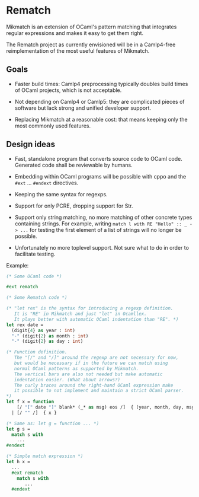 Rematch
=======

Mikmatch is an extension of OCaml's pattern matching that integrates
regular expressions and makes it easy to get them right.

The Rematch project as currently envisioned will be in a Camlp4-free
reimplementation of the most useful features of Mikmatch.

Goals
-----

* Faster build times: Camlp4 preprocessing typically doubles build
  times of OCaml projects, which is not acceptable.

* Not depending on Camlp4 or Camlp5: they are complicated pieces of
  software but lack strong and unified developer support.

* Replacing Mikmatch at a reasonable cost: that means keeping only the
  most commonly used features.

Design ideas
------------

* Fast, standalone program that converts source code to OCaml code.
  Generated code shall be reviewable by humans.

* Embedding within OCaml programs will be possible with cppo and the
  `#ext` ... `#endext` directives.

* Keeping the same syntax for regexps.

* Support for only PCRE, dropping support for Str.

* Support only string matching, no more matching of other concrete
  types containing strings. For example, writing
  `match l with RE "Hello" :: _ -> ...` for testing the first element
  of a list of strings will no longer be possible.

* Unfortunately no more toplevel support. Not sure what to do in order
  to facilitate testing.

Example:

```ocaml
(* Some OCaml code *)

#ext rematch

(* Some Rematch code *)

(* "let rex" is the syntax for introducing a regexp definition.
   It is "RE" in Mikmatch and just "let" in Ocamllex.
   It plays better with automatic OCaml indentation than "RE". *)
let rex date =
  (digit{4} as year : int)
  "-" (digit{2} as month : int)
  "-" (digit{2} as day : int)

(* Function definition.
   The "[/" and "/]" around the regexp are not necessary for now,
   but would be necessary if in the future we can match using
   normal OCaml patterns as supported by Mikmatch.
   The vertical bars are also not needed but make automatic
   indentation easier. (What about arrows?)
   The curly braces around the right-hand OCaml expression make
   it possible to not implement and maintain a strict OCaml parser.
*)
let f x = function
    [/ "[" date "]" blank* (_* as msg) eos /]  { (year, month, day, msg) }
  | [/ "" /]  { x }

(* Same as: let g = function ... *)
let g s =
  match s with
    ...
#endext

(* Simple match expression *)
let h x =
  ...
  #ext rematch
    match s with
       ...
  #endext
```
